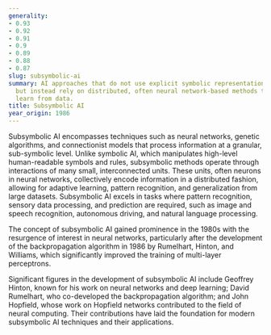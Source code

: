 ```yaml
---
generality:
- 0.93
- 0.92
- 0.91
- 0.9
- 0.89
- 0.88
- 0.87
slug: subsymbolic-ai
summary: AI approaches that do not use explicit symbolic representation of knowledge
  but instead rely on distributed, often neural network-based methods to process and
  learn from data.
title: Subsymbolic AI
year_origin: 1986
---
```


Subsymbolic AI encompasses techniques such as neural networks, genetic algorithms, and connectionist models that process information at a granular, sub-symbolic level. Unlike symbolic AI, which manipulates high-level human-readable symbols and rules, subsymbolic methods operate through interactions of many small, interconnected units. These units, often neurons in neural networks, collectively encode information in a distributed fashion, allowing for adaptive learning, pattern recognition, and generalization from large datasets. Subsymbolic AI excels in tasks where pattern recognition, sensory data processing, and prediction are required, such as image and speech recognition, autonomous driving, and natural language processing.

The concept of subsymbolic AI gained prominence in the 1980s with the resurgence of interest in neural networks, particularly after the development of the backpropagation algorithm in 1986 by Rumelhart, Hinton, and Williams, which significantly improved the training of multi-layer perceptrons.

Significant figures in the development of subsymbolic AI include Geoffrey Hinton, known for his work on neural networks and deep learning; David Rumelhart, who co-developed the backpropagation algorithm; and John Hopfield, whose work on Hopfield networks contributed to the field of neural computing. Their contributions have laid the foundation for modern subsymbolic AI techniques and their applications.